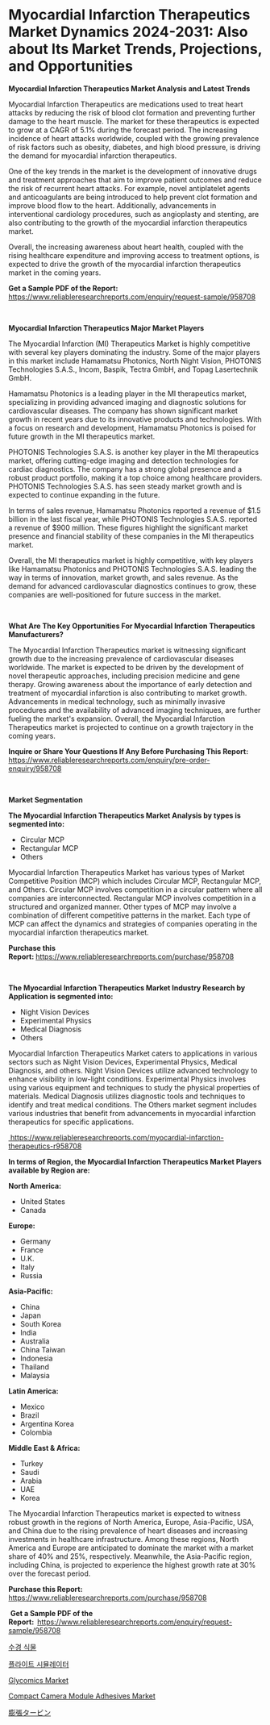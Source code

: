 <p><h1>Myocardial Infarction Therapeutics Market Dynamics 2024-2031: Also about Its Market Trends, Projections, and Opportunities</h1></p><p><strong>Myocardial Infarction Therapeutics Market Analysis and Latest Trends</strong></p>
<p><p>Myocardial Infarction Therapeutics are medications used to treat heart attacks by reducing the risk of blood clot formation and preventing further damage to the heart muscle. The market for these therapeutics is expected to grow at a CAGR of 5.1% during the forecast period. The increasing incidence of heart attacks worldwide, coupled with the growing prevalence of risk factors such as obesity, diabetes, and high blood pressure, is driving the demand for myocardial infarction therapeutics.</p><p>One of the key trends in the market is the development of innovative drugs and treatment approaches that aim to improve patient outcomes and reduce the risk of recurrent heart attacks. For example, novel antiplatelet agents and anticoagulants are being introduced to help prevent clot formation and improve blood flow to the heart. Additionally, advancements in interventional cardiology procedures, such as angioplasty and stenting, are also contributing to the growth of the myocardial infarction therapeutics market.</p><p>Overall, the increasing awareness about heart health, coupled with the rising healthcare expenditure and improving access to treatment options, is expected to drive the growth of the myocardial infarction therapeutics market in the coming years.</p></p>
<p><strong>Get a Sample PDF of the Report:&nbsp;</strong> <a href="https://www.reliableresearchreports.com/enquiry/request-sample/958708">https://www.reliableresearchreports.com/enquiry/request-sample/958708</a></p>
<p>&nbsp;</p>
<p><strong>Myocardial Infarction Therapeutics Major Market Players</strong></p>
<p><p>The Myocardial Infarction (MI) Therapeutics Market is highly competitive with several key players dominating the industry. Some of the major players in this market include Hamamatsu Photonics, North Night Vision, PHOTONIS Technologies S.A.S., Incom, Baspik, Tectra GmbH, and Topag Lasertechnik GmbH.</p><p>Hamamatsu Photonics is a leading player in the MI therapeutics market, specializing in providing advanced imaging and diagnostic solutions for cardiovascular diseases. The company has shown significant market growth in recent years due to its innovative products and technologies. With a focus on research and development, Hamamatsu Photonics is poised for future growth in the MI therapeutics market.</p><p>PHOTONIS Technologies S.A.S. is another key player in the MI therapeutics market, offering cutting-edge imaging and detection technologies for cardiac diagnostics. The company has a strong global presence and a robust product portfolio, making it a top choice among healthcare providers. PHOTONIS Technologies S.A.S. has seen steady market growth and is expected to continue expanding in the future.</p><p>In terms of sales revenue, Hamamatsu Photonics reported a revenue of $1.5 billion in the last fiscal year, while PHOTONIS Technologies S.A.S. reported a revenue of $900 million. These figures highlight the significant market presence and financial stability of these companies in the MI therapeutics market.</p><p>Overall, the MI therapeutics market is highly competitive, with key players like Hamamatsu Photonics and PHOTONIS Technologies S.A.S. leading the way in terms of innovation, market growth, and sales revenue. As the demand for advanced cardiovascular diagnostics continues to grow, these companies are well-positioned for future success in the market.</p></p>
<p>&nbsp;</p>
<p><strong>What Are The Key Opportunities For Myocardial Infarction Therapeutics Manufacturers?</strong></p>
<p><p>The Myocardial Infarction Therapeutics market is witnessing significant growth due to the increasing prevalence of cardiovascular diseases worldwide. The market is expected to be driven by the development of novel therapeutic approaches, including precision medicine and gene therapy. Growing awareness about the importance of early detection and treatment of myocardial infarction is also contributing to market growth. Advancements in medical technology, such as minimally invasive procedures and the availability of advanced imaging techniques, are further fueling the market's expansion. Overall, the Myocardial Infarction Therapeutics market is projected to continue on a growth trajectory in the coming years.</p></p>
<p><strong>Inquire or Share Your Questions If Any Before Purchasing This Report:</strong> <a href="https://www.reliableresearchreports.com/enquiry/pre-order-enquiry/958708">https://www.reliableresearchreports.com/enquiry/pre-order-enquiry/958708</a></p>
<p>&nbsp;</p>
<p><strong>Market Segmentation</strong></p>
<p><strong>The Myocardial Infarction Therapeutics Market Analysis by types is segmented into:</strong></p>
<p><ul><li>Circular MCP</li><li>Rectangular MCP</li><li>Others</li></ul></p>
<p><p>Myocardial Infarction Therapeutics Market has various types of Market Competitive Position (MCP) which includes Circular MCP, Rectangular MCP, and Others. Circular MCP involves competition in a circular pattern where all companies are interconnected. Rectangular MCP involves competition in a structured and organized manner. Other types of MCP may involve a combination of different competitive patterns in the market. Each type of MCP can affect the dynamics and strategies of companies operating in the myocardial infarction therapeutics market.</p></p>
<p><strong>Purchase this Report:&nbsp;</strong><a href="https://www.reliableresearchreports.com/purchase/958708">https://www.reliableresearchreports.com/purchase/958708</a></p>
<p>&nbsp;</p>
<p><strong>The Myocardial Infarction Therapeutics Market Industry Research by Application is segmented into:</strong></p>
<p><ul><li>Night Vision Devices</li><li>Experimental Physics</li><li>Medical Diagnosis</li><li>Others</li></ul></p>
<p><p>Myocardial Infarction Therapeutics Market caters to applications in various sectors such as Night Vision Devices, Experimental Physics, Medical Diagnosis, and others. Night Vision Devices utilize advanced technology to enhance visibility in low-light conditions. Experimental Physics involves using various equipment and techniques to study the physical properties of materials. Medical Diagnosis utilizes diagnostic tools and techniques to identify and treat medical conditions. The Others market segment includes various industries that benefit from advancements in myocardial infarction therapeutics for specific applications.</p></p>
<p><a href="https://www.reliableresearchreports.com/myocardial-infarction-therapeutics-r958708">&nbsp;https://www.reliableresearchreports.com/myocardial-infarction-therapeutics-r958708</a></p>
<p><strong>In terms of Region, the Myocardial Infarction Therapeutics Market Players available by Region are:</strong></p>
<p>
    <p> <strong> North America: </strong>
        <ul>
            <li>United States</li>
            <li>Canada</li>
        </ul>
        </p> 
    <p> <strong> Europe: </strong>
        <ul>
            <li>Germany</li>
            <li>France</li>
            <li>U.K.</li>
            <li>Italy</li>
            <li>Russia</li>
        </ul>
        </p> 
    <p> <strong> Asia-Pacific: </strong>
        <ul>
            <li>China</li>
            <li>Japan</li>
            <li>South Korea</li>
            <li>India</li>
            <li>Australia</li>
            <li>China Taiwan</li>
            <li>Indonesia</li>
            <li>Thailand</li>
            <li>Malaysia</li>
        </ul>
        </p> 
    <p> <strong> Latin America: </strong>
        <ul>
            <li>Mexico</li>
            <li>Brazil</li>
            <li>Argentina Korea</li>
            <li>Colombia</li>
        </ul>
        </p> 
    <p> <strong> Middle East & Africa: </strong>
        <ul>
            <li>Turkey</li>
            <li>Saudi</li>
            <li>Arabia</li>
            <li>UAE</li>
            <li>Korea</li>
        </ul>
    </p>
    </p>
<p><p>The Myocardial Infarction Therapeutics market is expected to witness robust growth in the regions of North America, Europe, Asia-Pacific, USA, and China due to the rising prevalence of heart diseases and increasing investments in healthcare infrastructure. Among these regions, North America and Europe are anticipated to dominate the market with a market share of 40% and 25%, respectively. Meanwhile, the Asia-Pacific region, including China, is projected to experience the highest growth rate at 30% over the forecast period.</p></p>
<p><strong>Purchase this Report: </strong><a href="https://www.reliableresearchreports.com/purchase/958708">https://www.reliableresearchreports.com/purchase/958708</a></p>
<p>&nbsp;<strong>Get a Sample PDF of the Report:&nbsp;&nbsp;</strong><a href="https://www.reliableresearchreports.com/enquiry/request-sample/958708">https://www.reliableresearchreports.com/enquiry/request-sample/958708</a></p>
<p><strong></strong></p>
<p><p><a href="https://github.com/khytkeqagplkzqvh/Market-Research-Report-List-2/blob/main/923987342796.md">수경 식물</a></p><p><a href="https://medium.com/@piperhickle1/%ED%94%8C%EB%9D%BC%EC%9D%B4%ED%8A%B8-%EC%8B%9C%EB%AE%AC%EB%A0%88%EC%9D%B4%ED%84%B0-%EC%8B%9C%EC%9E%A5-%EA%B7%9C%EB%AA%A8%EB%8A%94-%EA%B8%80%EB%A1%9C%EB%B2%8C-%EC%82%B0%EC%97%85%EC%97%90%EC%84%9C-%EC%B5%9C%EA%B3%A0%EC%9D%98-%EB%A7%88%EC%BC%80%ED%8C%85-%EC%B1%84%EB%84%90%EC%9D%84-%EB%B3%B4%EC%97%AC%EC%A4%8D%EB%8B%88%EB%8B%A4-703081320734">플라이트 시뮬레이터</a></p><p><a href="https://github.com/Airanohannonzb68e5pb53oc1/Market-Research-Report-List-2/blob/main/glycomics-market.md">Glycomics Market</a></p><p><a href="https://issuu.com/reportprime-2/docs/compact-camera-module-adhesives-market-size-2030.p">Compact Camera Module Adhesives Market</a></p><p><a href="https://github.com/bucuel854722/Market-Research-Report-List-2/blob/main/228754146934.md">膨張タービン</a></p></p>